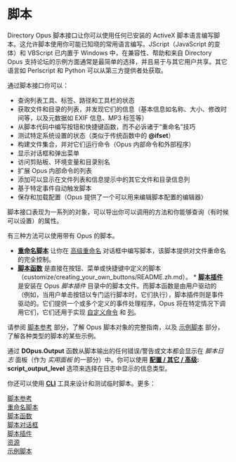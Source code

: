 # 脚本

Directory Opus 脚本接口让你可以使用任何已安装的 ActiveX 脚本语言编写脚本。这允许脚本使用你可能已知晓的常用语言编写。JScript（JavaScript 的变体）和 VBScript 已内置于 Windows 中，在兼容性、帮助和来自 Directory Opus 支持论坛的示例方面通常是最简单的选择，并且易于与其它用户共享。其它语言如 Perlscript 和 Python 可以从第三方提供者处获取。

通过脚本接口你可以：

- 查询列表工具、标签、路径和工具栏的状态
- 获取文件和目录的列表，并发现它们的信息（基本信息如名称、大小、修改时间等，以及元数据如 EXIF 信息、MP3 标签等）
- 从脚本代码中编写按钮和快捷键函数，而不必诉诸于“重命名”技巧
- 测试特定系统设置的状态（类似于传统函数中的 **@ifset**）
- 构建文件集合，并对它们运行命令（Opus 内部命令和外部程序）
- 显示对话框和弹出菜单
- 访问剪贴板、环境变量和目录别名
- 扩展 Opus 内部命令的列表
- 添加可以显示在文件列表和信息提示中的其它文件和目录信息列
- 基于特定事件自动触发脚本
- 保存和加载配置（Opus 提供了一个可以用来编辑脚本配置的编辑器）

脚本接口表现为一系列的对象，可以导出你可以调用的方法和你能够查询（有时候可以设置）的属性。

有三种方法可以使用带有 Opus 的脚本。

- **[重命名脚本](/Manual/scripting/rename_scripts/README.zh.md)** 让你在 [高级重命名](file_operations/renaming_files/advanced_rename/README.zh.md) 对话框中编写脚本，该脚本提供对文件重命名的完全控制。
- **[脚本函数](/Manual/scripting/script_functions.zh.md)** 是直接在按钮、菜单或快捷键中定义的脚本（customize/creating_your_own_buttons/README.zh.md）。
  \* **[脚本插件](/Manual/scripting/script_add-ins/README.zh.md)** 是安装在 Opus *脚本插件* 目录中的脚本文件。而脚本函数是由用户驱动的（例如，当用户单击按钮以专门运行脚本时，它们执行），脚本插件则是事件驱动的。它们提供一个或多个定义的事件处理程序，Opus 将在特定情况下调用它们，它们还用于实现 [自定义命令](/Manual/scripting/example_scripts/adding_a_new_internal_command.zh.md) 和 [列](/Manual/scripting/example_scripts/adding_a_new_column.zh.md)。

请参阅 [脚本参考](scripting/README.zh.md) 部分，了解 Opus 脚本对象的完整指南，以及 [示例脚本](/Manual/scripting/example_scripts/README.zh.md) 部分，了解各种类型的脚本的某些示例。

通过 **DOpus.Output** 函数从脚本输出的任何错误/警告或文本都会显示在 *脚本日志* 面板（作为 *实用面板* 的一部分）中。你可以使用 **[配置 / 其它 / 高级](preferences/preferences_categories/miscellaneous/advanced_options.zh.md): script_output_level** 选项来选择在日志中显示的信息类型。

你还可以使用 **[CLI](additional_functionality/cli.zh.md)** 工具来设计和测试临时脚本。更多：

[脚本参考](reference/scripting_reference/README.zh.md)  
[重命名脚本](/Manual/scripting/rename_scripts/README.zh.md)  
[脚本函数](/Manual/scripting/script_functions.zh.md)  
[脚本对话框](/Manual/scripting/script_dialogs/README.zh.md)  
[脚本插件](/Manual/scripting/script_add-ins/README.zh.md)  
[资源](/Manual/scripting/resources/README.zh.md)  
[示例脚本](/Manual/scripting/example_scripts/README.zh.md)